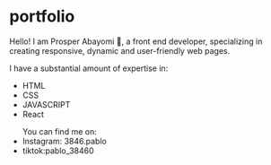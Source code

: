 # portfolio
Hello!
I am Prosper Abayomi 👋, a front end developer, 
specializing in creating responsive, dynamic 
and user-friendly web pages.
<p>I have a substantial amount of expertise in:</p>
<ul><li>HTML</li>
<li>CSS</li>
<li>JAVASCRIPT</li>
<li>React</li>
  <p></p>
You can find me on:
<li>Instagram: 3846.pablo</li>
<li>tiktok:pablo_38460</li></ul>
